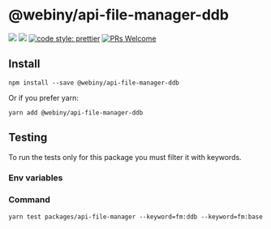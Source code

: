 # @webiny/api-file-manager-ddb

[![](https://img.shields.io/npm/dw/@webiny/api-file-manager-ddb.svg)](https://www.npmjs.com/package/@webiny/api-file-manager-ddb)
[![](https://img.shields.io/npm/v/@webiny/api-file-manager-ddb.svg)](https://www.npmjs.com/package/@webiny/api-file-manager-ddb)
[![code style: prettier](https://img.shields.io/badge/code_style-prettier-ff69b4.svg?style=flat-square)](https://github.com/prettier/prettier)
[![PRs Welcome](https://img.shields.io/badge/PRs-welcome-brightgreen.svg?style=flat-square)](http://makeapullrequest.com)

## Install

```
npm install --save @webiny/api-file-manager-ddb
```

Or if you prefer yarn:

```
yarn add @webiny/api-file-manager-ddb
```


## Testing
To run the tests only for this package you must filter it with keywords.

### Env variables


### Command
````
yarn test packages/api-file-manager --keyword=fm:ddb --keyword=fm:base
````
